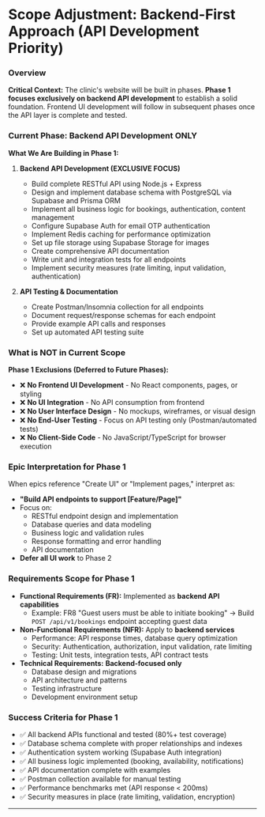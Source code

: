# Scope Adjustment: Backend-First Approach (API Development Priority)

### Overview

**Critical Context:** The clinic's website will be built in phases. **Phase 1 focuses exclusively on backend API development** to establish a solid foundation. Frontend UI development will follow in subsequent phases once the API layer is complete and tested.

### Current Phase: Backend API Development ONLY

**What We Are Building in Phase 1:**

1. **Backend API Development (EXCLUSIVE FOCUS)**
   - Build complete RESTful API using Node.js + Express
   - Design and implement database schema with PostgreSQL via Supabase and Prisma ORM
   - Implement all business logic for bookings, authentication, content management
   - Configure Supabase Auth for email OTP authentication
   - Implement Redis caching for performance optimization
   - Set up file storage using Supabase Storage for images
   - Create comprehensive API documentation
   - Write unit and integration tests for all endpoints
   - Implement security measures (rate limiting, input validation, authentication)

2. **API Testing & Documentation**
   - Create Postman/Insomnia collection for all endpoints
   - Document request/response schemas for each endpoint
   - Provide example API calls and responses
   - Set up automated API testing suite

### What is NOT in Current Scope

**Phase 1 Exclusions (Deferred to Future Phases):**

- ❌ **No Frontend UI Development** - No React components, pages, or styling
- ❌ **No UI Integration** - No API consumption from frontend
- ❌ **No User Interface Design** - No mockups, wireframes, or visual design
- ❌ **No End-User Testing** - Focus on API testing only (Postman/automated tests)
- ❌ **No Client-Side Code** - No JavaScript/TypeScript for browser execution

### Epic Interpretation for Phase 1

When epics reference "Create UI" or "Implement pages," interpret as:
- **"Build API endpoints to support [Feature/Page]"**
- Focus on:
  - RESTful endpoint design and implementation
  - Database queries and data modeling
  - Business logic and validation rules
  - Response formatting and error handling
  - API documentation
- **Defer all UI work** to Phase 2

### Requirements Scope for Phase 1

- **Functional Requirements (FR):** Implemented as **backend API capabilities**
  - Example: FR8 "Guest users must be able to initiate booking" → Build `POST /api/v1/bookings` endpoint accepting guest data
- **Non-Functional Requirements (NFR):** Apply to **backend services**
  - Performance: API response times, database query optimization
  - Security: Authentication, authorization, input validation, rate limiting
  - Testing: Unit tests, integration tests, API contract tests
- **Technical Requirements:** **Backend-focused only**
  - Database design and migrations
  - API architecture and patterns
  - Testing infrastructure
  - Development environment setup

### Success Criteria for Phase 1

- ✅ All backend APIs functional and tested (80%+ test coverage)
- ✅ Database schema complete with proper relationships and indexes
- ✅ Authentication system working (Supabase Auth integration)
- ✅ All business logic implemented (booking, availability, notifications)
- ✅ API documentation complete with examples
- ✅ Postman collection available for manual testing
- ✅ Performance benchmarks met (API response < 200ms)
- ✅ Security measures in place (rate limiting, validation, encryption)

---
